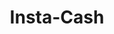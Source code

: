 ---
title: Insta-Cash
slug: insta-cash
updated-on: '2024-05-30T13:44:31.749Z'
created-on: '2024-05-30T13:41:46.671Z'
published-on: '2024-05-30T13:54:32.469Z'
f_city-state-2:
- cms/city/pomeroy-oh.md
- cms/city/uhrichsville-oh.md
- cms/city/bridgeport-oh.md
- cms/city/clarksville-tn.md
- cms/city/arlington-tx.md
f_locations:
- cms/payday-loan/insta-cash-19584.md
- cms/payday-loan/insta-cash-19585.md
- cms/payday-loan/insta-cash-19586.md
- cms/payday-loan/insta-cash-19587.md
- cms/payday-loan/insta-cash-19588.md
- cms/payday-loan/insta-cash-19589.md
- cms/payday-loan/insta-cash-19590.md
f_states:
- cms/state/ohio.md
- cms/state/tennessee.md
- cms/state/texas.md
layout: '[company].html'
tags: company
---